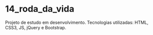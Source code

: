 # 14_roda_da_vida
 Projeto de estudo em desenvolvimento. Tecnologias utilizadas: HTML, CSS3, JS, jQuery e Bootstrap.

